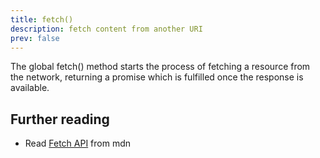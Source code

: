 ```yaml
---
title: fetch()
description: fetch content from another URI
prev: false
---
```


The global fetch() method starts the process of fetching a resource from the network, returning a promise which is fulfilled once the response is available.

## Further reading

- Read [Fetch API](https://developer.mozilla.org/en-US/docs/Web/API/Fetch_API) from mdn
